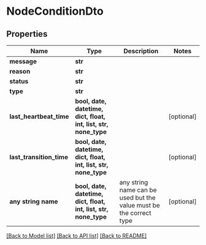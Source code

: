 # NodeConditionDto


## Properties
Name | Type | Description | Notes
------------ | ------------- | ------------- | -------------
**message** | **str** |  | 
**reason** | **str** |  | 
**status** | **str** |  | 
**type** | **str** |  | 
**last_heartbeat_time** | **bool, date, datetime, dict, float, int, list, str, none_type** |  | [optional] 
**last_transition_time** | **bool, date, datetime, dict, float, int, list, str, none_type** |  | [optional] 
**any string name** | **bool, date, datetime, dict, float, int, list, str, none_type** | any string name can be used but the value must be the correct type | [optional]

[[Back to Model list]](../README.md#documentation-for-models) [[Back to API list]](../README.md#documentation-for-api-endpoints) [[Back to README]](../README.md)


